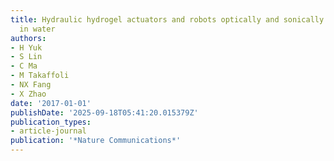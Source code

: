 ```yaml
---
title: Hydraulic hydrogel actuators and robots optically and sonically camouflaged
  in water
authors:
- H Yuk
- S Lin
- C Ma
- M Takaffoli
- NX Fang
- X Zhao
date: '2017-01-01'
publishDate: '2025-09-18T05:41:20.015379Z'
publication_types:
- article-journal
publication: '*Nature Communications*'
---
```

